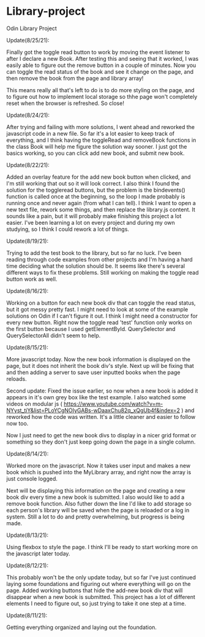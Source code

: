 # Library-project
Odin Library Project

Update(8/25/21):

Finally got the toggle read button to work by moving the event listener to after I declare a new Book. After testing this and seeing that it worked, I was easily able to figure out the remove button in a couple of minutes. Now you can toggle the read status of the book and see it change on the page, and then remove the book from the page and library array!

This means really all that's left to do is to do more styling on the page, and to figure out how to implement local storage so thhe page won't completely reset when the browser is refreshed. So close!


Update(8/24/21):

After trying and failing with more solutions, I went ahead and reworked the javascript code in a new file. So far it's a lot easier to keep track of everything, and I think having the toggleRead and removeBook functions in the class Book will help me figure the solution way sooner. I just got the basics working, so you can click add new book, and submit new book.


Update(8/22/21):

Added an overlay feature for the add new book button when clicked, and I'm still working that out so it will look correct. I also think I found the solution for the toggleread buttons, but the problem is the bindevents() function is called once at the beginning, so the loop I made probably is running once and never again (from what I can tell). I think I want to open a new text file, rework some things, and then replace the library.js content. It sounds like a pain, but it will probably make finishing this project a lot easier. I've been learning a lot on every project and during my own studying, so I think I could rework a lot of things.


Update(8/19/21):

Trying to add the test book to the library, but so far no luck. I've been reading through code examples from other projects and I'm having a hard time deciding what the solution should be. It seems like there's several different ways to fix these problems. Still working on making the toggle read button work as well.


Update(8/16/21):

Working on a button for each new book div that can toggle the read status, but it got messy pretty fast. I might need to look at some of the example solutions on Odin if I can't figure it out. I think I might need a constructor for every new button. Right now the toggle read 'test' function only works on the first button because I used getElementById. QuerySelector and QuerySelectorAll didn't seem to help.


Update(8/15/21):

More javascript today. Now the new book information is displayed on the page, but it does not inherit the book div's style. Next up will be fixing that and then adding a server to save user inputted books when the page reloads.


Second update: Fixed the issue earlier, so now when a new book is added it appears in it's own grey box like the test example. I also watched some videos on modular js ( https://www.youtube.com/watch?v=m-NYyst_tiY&list=PLoYCgNOIyGABs-wDaaxChu82q_xQgUb4f&index=2 ) and reworked how the code was written. It's a little cleaner and easier to follow now too. 

Now I just need to get the new book divs to display in a nicer grid format or something so they don't just keep going down the page in a single column.


Update(8/14/21):

Worked more on the javascript. Now it takes user input and makes a new book which is pushed into the MyLibrary array, and right now the array is just console logged. 

Next will be displaying this information on the page and creating a new book div every time a new book is submitted. I also would like to add a remove book function. Also futher down the line I'd like to add storage so each person's library will be saved when the page is reloaded or a log in system. Still a lot to do and pretty overwhelming, but progress is being made.


Update(8/13/21):

Using flexbox to style the page. I think I'll be ready to start working more on the javascript later today.


Update(8/12/21):

This probably won't be the only update today, but so far I've just continued laying some foundations and figuring out where everything will go on the page. Added working buttons that hide the add-new book div that will disappear when a new book is submitted. This project has a lot of different elements I need to figure out, so just trying to take it one step at a time.


Update(8/11/21):

Getting everything organized and laying out the foundation.
